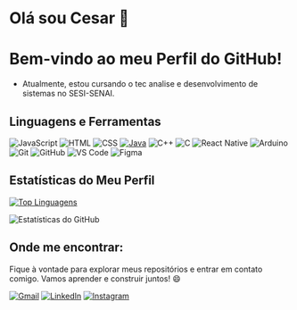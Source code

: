 # Olá sou Cesar 👋
# Bem-vindo ao meu Perfil do GitHub!

-  Atualmente, estou cursando o tec analise e desenvolvimento de sistemas no SESI-SENAI.

## Linguagens e Ferramentas

![JavaScript](https://img.shields.io/badge/-JavaScript-F7DF1E?style=flat&logo=javascript&logoColor=black)
![HTML](https://img.shields.io/badge/-HTML5-E34F26?style=flat&logo=html5&logoColor=white)
![CSS](https://img.shields.io/badge/-CSS3-1572B6?style=flat&logo=css3&logoColor=white)
[![Java](https://img.shields.io/badge/-Java-007396?style=flat&logo=java&logoColor=white)](https://www.java.com)
![C++](https://img.shields.io/badge/-C%2B%2B-00599C?style=flat&logo=c%2B%2B&logoColor=white)
![C](https://img.shields.io/badge/-C-A8B9CC?style=flat&logo=c&logoColor=white)
![React Native](https://img.shields.io/badge/-ReactNative-0A2930?style=flat&logo=React&logoColor=2ECFF2)
![Arduino](https://img.shields.io/badge/-Arduino-00979D?style=flat&logo=arduino&logoColor=white)
![Git](https://img.shields.io/badge/-Git-F05032?style=flat&logo=git&logoColor=white)
![GitHub](https://img.shields.io/badge/-GitHub-181717?style=flat&logo=github&logoColor=white)
![VS Code](https://img.shields.io/badge/-VS%20Code-007ACC?style=flat&logo=visual-studio-code&logoColor=white)
![Figma](https://img.shields.io/badge/-Figma-F24E1E?style=flat&logo=figma&logoColor=white)
## Estatísticas do Meu Perfil
[![Top Linguagens](https://github-readme-stats.vercel.app/api/top-langs/?username=Cesar-Zanellato&layout=compact&theme=radical)](https://github.com/Cesar-Zanellato)

![Estatísticas do GitHub](https://github-readme-stats.vercel.app/api?username=Cesar-Zanellato&show_icons=true&theme=radical)

## Onde me encontrar:
Fique à vontade para explorar meus repositórios e entrar em contato comigo. Vamos aprender e construir juntos! 😄

[![Gmail](https://img.shields.io/badge/-Gmail-D14836?style=flat&logo=gmail&logoColor=white)](https://mail.google.com/mail/u/0/#inbox?compose=CllgCJlLXKRmbHBHpZwzBNSSDNgMGsCBxnsxcgBSxCCHPLnPbRVQFlqFWzqdMzFMFGRQQDrcvDB)
[![LinkedIn](https://img.shields.io/badge/-LinkedIn-0077B5?style=flat&logo=linkedin&logoColor=white)](https://www.linkedin.com/in/cesar-glufke-zanellato-392b00248/)
[![Instagram](https://img.shields.io/badge/-Instagram-E4405F?style=flat&logo=instagram&logoColor=white)](https://www.instagram.com/cesarglufke/)
